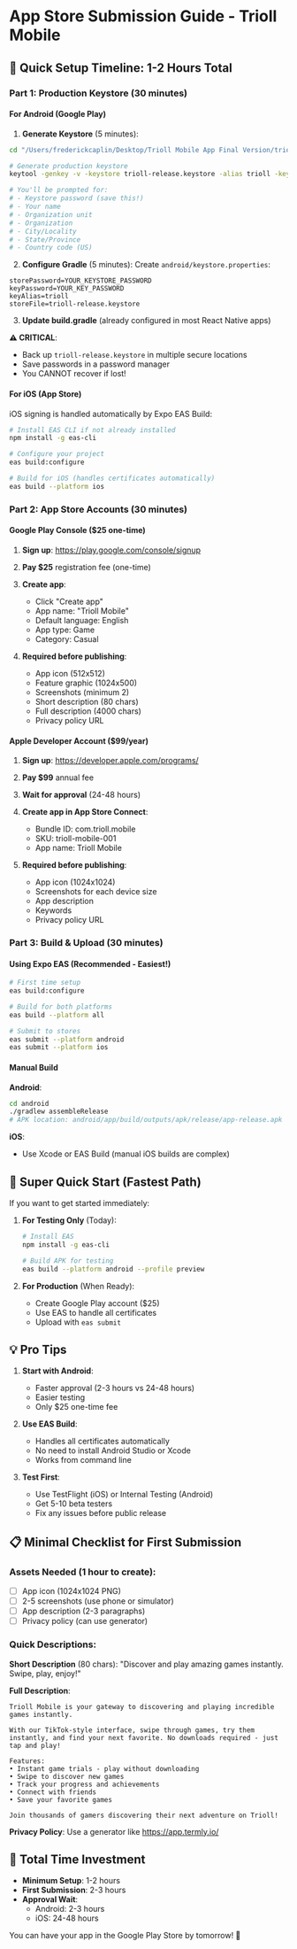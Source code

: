 # App Store Submission Guide - Trioll Mobile

## 📱 Quick Setup Timeline: 1-2 Hours Total

### Part 1: Production Keystore (30 minutes)

#### For Android (Google Play)

1. **Generate Keystore** (5 minutes):
```bash
cd "/Users/frederickcaplin/Desktop/Trioll Mobile App Final Version/trioll-consumer-app/android/app"

# Generate production keystore
keytool -genkey -v -keystore trioll-release.keystore -alias trioll -keyalg RSA -keysize 2048 -validity 10000

# You'll be prompted for:
# - Keystore password (save this!)
# - Your name
# - Organization unit
# - Organization
# - City/Locality
# - State/Province
# - Country code (US)
```

2. **Configure Gradle** (5 minutes):
Create `android/keystore.properties`:
```properties
storePassword=YOUR_KEYSTORE_PASSWORD
keyPassword=YOUR_KEY_PASSWORD
keyAlias=trioll
storeFile=trioll-release.keystore
```

3. **Update build.gradle** (already configured in most React Native apps)

**⚠️ CRITICAL**: 
- Back up `trioll-release.keystore` in multiple secure locations
- Save passwords in a password manager
- You CANNOT recover if lost!

#### For iOS (App Store)

iOS signing is handled automatically by Expo EAS Build:
```bash
# Install EAS CLI if not already installed
npm install -g eas-cli

# Configure your project
eas build:configure

# Build for iOS (handles certificates automatically)
eas build --platform ios
```

### Part 2: App Store Accounts (30 minutes)

#### Google Play Console ($25 one-time)

1. **Sign up**: https://play.google.com/console/signup
2. **Pay $25** registration fee (one-time)
3. **Create app**:
   - Click "Create app"
   - App name: "Trioll Mobile"
   - Default language: English
   - App type: Game
   - Category: Casual

4. **Required before publishing**:
   - App icon (512x512)
   - Feature graphic (1024x500)
   - Screenshots (minimum 2)
   - Short description (80 chars)
   - Full description (4000 chars)
   - Privacy policy URL

#### Apple Developer Account ($99/year)

1. **Sign up**: https://developer.apple.com/programs/
2. **Pay $99** annual fee
3. **Wait for approval** (24-48 hours)
4. **Create app in App Store Connect**:
   - Bundle ID: com.trioll.mobile
   - SKU: trioll-mobile-001
   - App name: Trioll Mobile

5. **Required before publishing**:
   - App icon (1024x1024)
   - Screenshots for each device size
   - App description
   - Keywords
   - Privacy policy URL

### Part 3: Build & Upload (30 minutes)

#### Using Expo EAS (Recommended - Easiest!)

```bash
# First time setup
eas build:configure

# Build for both platforms
eas build --platform all

# Submit to stores
eas submit --platform android
eas submit --platform ios
```

#### Manual Build

**Android**:
```bash
cd android
./gradlew assembleRelease
# APK location: android/app/build/outputs/apk/release/app-release.apk
```

**iOS**:
- Use Xcode or EAS Build (manual iOS builds are complex)

## 🚀 Super Quick Start (Fastest Path)

If you want to get started immediately:

1. **For Testing Only** (Today):
   ```bash
   # Install EAS
   npm install -g eas-cli
   
   # Build APK for testing
   eas build --platform android --profile preview
   ```

2. **For Production** (When Ready):
   - Create Google Play account ($25)
   - Use EAS to handle all certificates
   - Upload with `eas submit`

## 💡 Pro Tips

1. **Start with Android**: 
   - Faster approval (2-3 hours vs 24-48 hours)
   - Easier testing
   - Only $25 one-time fee

2. **Use EAS Build**:
   - Handles all certificates automatically
   - No need to install Android Studio or Xcode
   - Works from command line

3. **Test First**:
   - Use TestFlight (iOS) or Internal Testing (Android)
   - Get 5-10 beta testers
   - Fix any issues before public release

## 📋 Minimal Checklist for First Submission

### Assets Needed (1 hour to create):
- [ ] App icon (1024x1024 PNG)
- [ ] 2-5 screenshots (use phone or simulator)
- [ ] App description (2-3 paragraphs)
- [ ] Privacy policy (can use generator)

### Quick Descriptions:

**Short Description** (80 chars):
"Discover and play amazing games instantly. Swipe, play, enjoy!"

**Full Description**:
```
Trioll Mobile is your gateway to discovering and playing incredible games instantly. 

With our TikTok-style interface, swipe through games, try them instantly, and find your next favorite. No downloads required - just tap and play!

Features:
• Instant game trials - play without downloading
• Swipe to discover new games
• Track your progress and achievements  
• Connect with friends
• Save your favorite games

Join thousands of gamers discovering their next adventure on Trioll!
```

**Privacy Policy**: Use a generator like https://app.termly.io/

## 🎯 Total Time Investment

- **Minimum Setup**: 1-2 hours
- **First Submission**: 2-3 hours
- **Approval Wait**: 
  - Android: 2-3 hours
  - iOS: 24-48 hours

You can have your app in the Google Play Store by tomorrow! 🚀